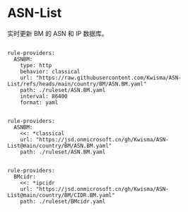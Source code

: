 
# ASN-List

实时更新 BM 的 ASN 和 IP 数据库。

<pre><code class="language-javascript">
rule-providers:
  ASNBM:
    type: http
    behavior: classical
    url: "https://raw.githubusercontent.com/Kwisma/ASN-List/refs/heads/main/country/BM/ASN.BM.yaml"
    path: ./ruleset/ASN.BM.yaml
    interval: 86400
    format: yaml
</code></pre>

<pre><code class="language-javascript">
rule-providers:
  ASNBM:
    <<: *classical
    url: "https://jsd.onmicrosoft.cn/gh/Kwisma/ASN-List@main/country/BM/ASN.BM.yaml"
    path: ./ruleset/ASN.BM.yaml
</code></pre>

<pre><code class="language-javascript">
rule-providers:
  BMcidr:
    <<: *ipcidr
    url: "https://jsd.onmicrosoft.cn/gh/Kwisma/ASN-List@main/country/BM/CIDR.BM.yaml"
    path: ./ruleset/BMcidr.yaml
</code></pre>